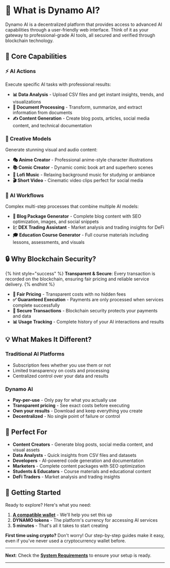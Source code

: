 # 🎯 What is Dynamo AI?

Dynamo AI is a decentralized platform that provides access to advanced AI capabilities through a user-friendly web interface. Think of it as your gateway to professional-grade AI tools, all secured and verified through blockchain technology.

## 🚀 Core Capabilities

### ⚡ AI Actions

Execute specific AI tasks with professional results:

- **📊 Data Analysis** - Upload CSV files and get instant insights, trends, and visualizations
- **📄 Document Processing** - Transform, summarize, and extract information from documents  
- **✍️ Content Generation** - Create blog posts, articles, social media content, and technical documentation

### 🎨 Creative Models

Generate stunning visual and audio content:

- **🎭 Anime Creator** - Professional anime-style character illustrations
- **📚 Comic Creator** - Dynamic comic book art and superhero scenes
- **🎵 Lofi Music** - Relaxing background music for studying or ambiance
- **🎬 Short Video** - Cinematic video clips perfect for social media

### 🔄 AI Workflows  

Complex multi-step processes that combine multiple AI models:

- **📝 Blog Package Generator** - Complete blog content with SEO optimization, images, and social snippets
- **💹 DEX Trading Assistant** - Market analysis and trading insights for DeFi
- **🎓 Education Course Generator** - Full course materials including lessons, assessments, and visuals

## 🔒 Why Blockchain Security?

{% hint style="success" %}
**Transparent & Secure**: Every transaction is recorded on the blockchain, ensuring fair pricing and reliable service delivery.
{% endhint %}

- **🎯 Fair Pricing** - Transparent costs with no hidden fees
- **✅ Guaranteed Execution** - Payments are only processed when services complete successfully  
- **🔐 Secure Transactions** - Blockchain security protects your payments and data
- **📊 Usage Tracking** - Complete history of your AI interactions and results

## 💡 What Makes It Different?

### Traditional AI Platforms

- Subscription fees whether you use them or not
- Limited transparency on costs and processing
- Centralized control over your data and results

### Dynamo AI

- **Pay-per-use** - Only pay for what you actually use
- **Transparent pricing** - See exact costs before executing
- **Own your results** - Download and keep everything you create
- **Decentralized** - No single point of failure or control

## 🎯 Perfect For

- **Content Creators** - Generate blog posts, social media content, and visual assets
- **Data Analysts** - Quick insights from CSV files and datasets  
- **Developers** - AI-powered code generation and documentation
- **Marketers** - Complete content packages with SEO optimization
- **Students & Educators** - Course materials and educational content
- **DeFi Traders** - Market analysis and trading insights

## 🚀 Getting Started

Ready to explore? Here's what you need:

1. **[A compatible wallet](../wallet-connection/install-wallet.md)** - We'll help you set this up
2. **DYNAMO tokens** - The platform's currency for accessing AI services
3. **5 minutes** - That's all it takes to start creating

**First time using crypto?** Don't worry! Our step-by-step guides make it easy, even if you've never used a cryptocurrency wallet before.


---

**Next**: Check the **[System Requirements](system-requirements.md)** to ensure your setup is ready.

---

